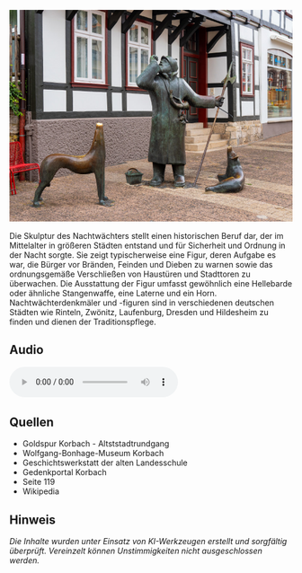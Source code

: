 ![Der Nachtwächter](./images/korbach/p26.jpg)

Die Skulptur des Nachtwächters stellt einen historischen Beruf dar, der im Mittelalter in größeren Städten entstand und für Sicherheit und Ordnung in der Nacht sorgte. Sie zeigt typischerweise eine Figur, deren Aufgabe es war, die Bürger vor Bränden, Feinden und Dieben zu warnen sowie das ordnungsgemäße Verschließen von Haustüren und Stadttoren zu überwachen. Die Ausstattung der Figur umfasst gewöhnlich eine Hellebarde oder ähnliche Stangenwaffe, eine Laterne und ein Horn. Nachtwächterdenkmäler und -figuren sind in verschiedenen deutschen Städten wie Rinteln, Zwönitz, Laufenburg, Dresden und Hildesheim zu finden und dienen der Traditionspflege.

## Audio

<audio controls class="full-width-audio">
  <source src="locales/korbach/de/p26.mp3" type="audio/mpeg">
  Dein Browser unterstützt kein Audioelement.
</audio>

## Quellen

- Goldspur Korbach - Altststadtrundgang
- Wolfgang-Bonhage-Museum Korbach
- Geschichtswerkstatt der alten Landesschule
- Gedenkportal Korbach
- Seite 119
- Wikipedia

## Hinweis

_Die Inhalte wurden unter Einsatz von KI-Werkzeugen erstellt und sorgfältig überprüft. Vereinzelt können Unstimmigkeiten nicht ausgeschlossen werden._